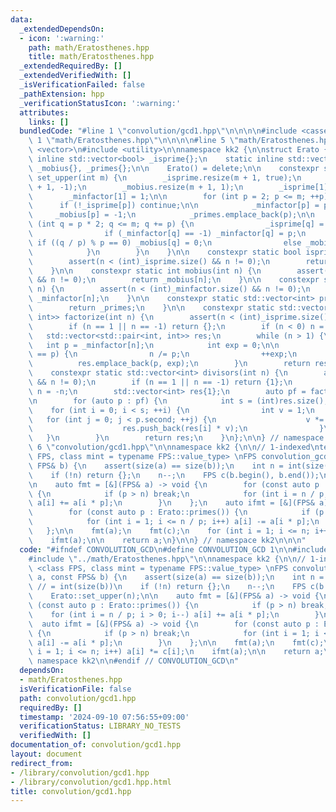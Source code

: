 ```yaml
---
data:
  _extendedDependsOn:
  - icon: ':warning:'
    path: math/Eratosthenes.hpp
    title: math/Eratosthenes.hpp
  _extendedRequiredBy: []
  _extendedVerifiedWith: []
  _isVerificationFailed: false
  _pathExtension: hpp
  _verificationStatusIcon: ':warning:'
  attributes:
    links: []
  bundledCode: "#line 1 \"convolution/gcd1.hpp\"\n\n\n\n#include <cassert>\n#line\
    \ 1 \"math/Eratosthenes.hpp\"\n\n\n\n#line 5 \"math/Eratosthenes.hpp\"\n#include\
    \ <vector>\n#include <utility>\n\nnamespace kk2 {\n\nstruct Erato {\n    static\
    \ inline std::vector<bool> _isprime{};\n    static inline std::vector<int> _minfactor{},\
    \ _mobius{}, _primes{};\n\n    Erato() = delete;\n\n    constexpr static void\
    \ set_upper(int m) {\n        _isprime.resize(m + 1, true);\n        _minfactor.resize(m\
    \ + 1, -1);\n        _mobius.resize(m + 1, 1);\n        _isprime[1] = false;\n\
    \        _minfactor[1] = 1;\n\n        for (int p = 2; p <= m; ++p) {\n      \
    \      if (!_isprime[p]) continue;\n\n            _minfactor[p] = p;\n       \
    \     _mobius[p] = -1;\n            _primes.emplace_back(p);\n\n            for\
    \ (int q = p * 2; q <= m; q += p) {\n                _isprime[q] = false;\n\n\
    \                if (_minfactor[q] == -1) _minfactor[q] = p;\n               \
    \ if ((q / p) % p == 0) _mobius[q] = 0;\n                else _mobius[q] = -_mobius[q];\n\
    \            }\n        }\n    }\n\n    constexpr static bool isprime(int n) {\n\
    \        assert(n < (int)_isprime.size() && n != 0);\n        return _isprime[n];\n\
    \    }\n\n    constexpr static int mobius(int n) {\n        assert(n < (int)_mobius.size()\
    \ && n != 0);\n        return _mobius[n];\n    }\n\n    constexpr static int minfactor(int\
    \ n) {\n        assert(n < (int)_minfactor.size() && n != 0);\n        return\
    \ _minfactor[n];\n    }\n\n    constexpr static std::vector<int> primes() {\n\
    \        return _primes;\n    }\n\n    constexpr static std::vector<std::pair<int,\
    \ int>> factorize(int n) {\n        assert(n < (int)_isprime.size() && n != 0);\n\
    \        if (n == 1 || n == -1) return {};\n        if (n < 0) n = -n;\n     \
    \   std::vector<std::pair<int, int>> res;\n        while (n > 1) {\n         \
    \   int p = _minfactor[n];\n            int exp = 0;\n\n            while (_minfactor[n]\
    \ == p) {\n                n /= p;\n                ++exp;\n            }\n  \
    \          res.emplace_back(p, exp);\n        }\n        return res;\n    }\n\n\
    \    constexpr static std::vector<int> divisors(int n) {\n        assert(n < (int)_isprime.size()\
    \ && n != 0);\n        if (n == 1 || n == -1) return {1};\n        if (n < 0)\
    \ n = -n;\n        std::vector<int> res{1};\n        auto pf = factorize(n);\n\
    \n        for (auto p : pf) {\n            int s = (int)res.size();\n        \
    \    for (int i = 0; i < s; ++i) {\n                int v = 1;\n             \
    \   for (int j = 0; j < p.second; ++j) {\n                    v *= p.first;\n\
    \                    res.push_back(res[i] * v);\n                }\n         \
    \   }\n        }\n        return res;\n    }\n};\n\n} // namespace kk2\n\n\n#line\
    \ 6 \"convolution/gcd1.hpp\"\n\nnamespace kk2 {\n\n// 1-indexed\ntemplate <class\
    \ FPS, class mint = typename FPS::value_type> \nFPS convolution_gcd(FPS& a, const\
    \ FPS& b) {\n    assert(size(a) == size(b));\n    int n = int(size(a)); // = int(size(b))\n\
    \    if (!n) return {};\n    n--;\n    FPS c(b.begin(), b.end());\n    Erato::set_upper(n);\n\
    \n    auto fmt = [&](FPS& a) -> void {\n        for (const auto p : Erato::primes())\
    \ {\n            if (p > n) break;\n            for (int i = n / p; i > 0; i--)\
    \ a[i] += a[i * p];\n        }\n    };\n    auto ifmt = [&](FPS& a) -> void {\n\
    \        for (const auto p : Erato::primes()) {\n            if (p > n) break;\n\
    \            for (int i = 1; i <= n / p; i++) a[i] -= a[i * p];\n        }\n \
    \   };\n\n    fmt(a);\n    fmt(c);\n    for (int i = 1; i <= n; i++) a[i] *= c[i];\n\
    \    ifmt(a);\n\n    return a;\n}\n\n} // namespace kk2\n\n\n"
  code: "#ifndef CONVOLUTION_GCD\n#define CONVOLUTION_GCD 1\n\n#include <cassert>\n\
    #include \"../math/Eratosthenes.hpp\"\n\nnamespace kk2 {\n\n// 1-indexed\ntemplate\
    \ <class FPS, class mint = typename FPS::value_type> \nFPS convolution_gcd(FPS&\
    \ a, const FPS& b) {\n    assert(size(a) == size(b));\n    int n = int(size(a));\
    \ // = int(size(b))\n    if (!n) return {};\n    n--;\n    FPS c(b.begin(), b.end());\n\
    \    Erato::set_upper(n);\n\n    auto fmt = [&](FPS& a) -> void {\n        for\
    \ (const auto p : Erato::primes()) {\n            if (p > n) break;\n        \
    \    for (int i = n / p; i > 0; i--) a[i] += a[i * p];\n        }\n    };\n  \
    \  auto ifmt = [&](FPS& a) -> void {\n        for (const auto p : Erato::primes())\
    \ {\n            if (p > n) break;\n            for (int i = 1; i <= n / p; i++)\
    \ a[i] -= a[i * p];\n        }\n    };\n\n    fmt(a);\n    fmt(c);\n    for (int\
    \ i = 1; i <= n; i++) a[i] *= c[i];\n    ifmt(a);\n\n    return a;\n}\n\n} //\
    \ namespace kk2\n\n#endif // CONVOLUTION_GCD\n"
  dependsOn:
  - math/Eratosthenes.hpp
  isVerificationFile: false
  path: convolution/gcd1.hpp
  requiredBy: []
  timestamp: '2024-09-10 07:56:55+09:00'
  verificationStatus: LIBRARY_NO_TESTS
  verifiedWith: []
documentation_of: convolution/gcd1.hpp
layout: document
redirect_from:
- /library/convolution/gcd1.hpp
- /library/convolution/gcd1.hpp.html
title: convolution/gcd1.hpp
---
```

